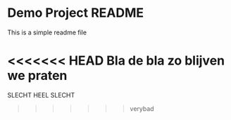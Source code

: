 # Demo Project README

This is a simple readme file

<<<<<<< HEAD
Bla de bla zo blijven we praten
=======
SLECHT HEEL SLECHT
>>>>>>> verybad
